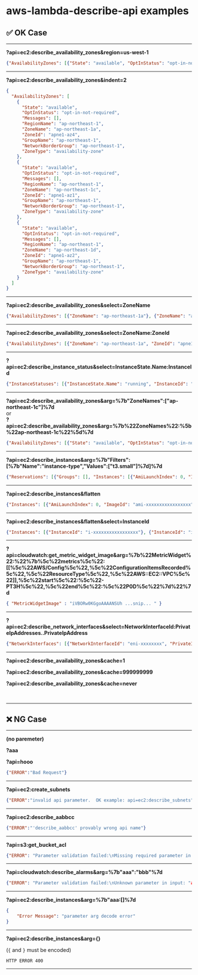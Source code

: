 # aws-lambda-describe-api examples

## ✅ OK Case

---

**?api=ec2:describe_availability_zones&region=us-west-1**

```json
{"AvailabilityZones": [{"State": "available", "OptInStatus": "opt-in-not-required", "Messages": [], "RegionName": "us-west-1", "ZoneName": "us-west-1b", "ZoneId": "usw1-az3", "GroupName": "us-west-1", "NetworkBorderGroup": "us-west-1", "ZoneType": "availability-zone"}, {"State": "available", "OptInStatus": "opt-in-not-required", "Messages": [], "RegionName": "us-west-1", "ZoneName": "us-west-1c", "ZoneId": "usw1-az1", "GroupName": "us-west-1", "NetworkBorderGroup": "us-west-1", "ZoneType": "availability-zone"}]}
```

---

**?api=ec2:describe_availability_zones&indent=2**

```json
{
  "AvailabilityZones": [
    {
      "State": "available",
      "OptInStatus": "opt-in-not-required",
      "Messages": [],
      "RegionName": "ap-northeast-1",
      "ZoneName": "ap-northeast-1a",
      "ZoneId": "apne1-az4",
      "GroupName": "ap-northeast-1",
      "NetworkBorderGroup": "ap-northeast-1",
      "ZoneType": "availability-zone"
    },
    {
      "State": "available",
      "OptInStatus": "opt-in-not-required",
      "Messages": [],
      "RegionName": "ap-northeast-1",
      "ZoneName": "ap-northeast-1c",
      "ZoneId": "apne1-az1",
      "GroupName": "ap-northeast-1",
      "NetworkBorderGroup": "ap-northeast-1",
      "ZoneType": "availability-zone"
    },
    {
      "State": "available",
      "OptInStatus": "opt-in-not-required",
      "Messages": [],
      "RegionName": "ap-northeast-1",
      "ZoneName": "ap-northeast-1d",
      "ZoneId": "apne1-az2",
      "GroupName": "ap-northeast-1",
      "NetworkBorderGroup": "ap-northeast-1",
      "ZoneType": "availability-zone"
    }
  ]
}

```

---

**?api=ec2:describe_availability_zones&select=ZoneName**

```json
{"AvailabilityZones": [{"ZoneName": "ap-northeast-1a"}, {"ZoneName": "ap-northeast-1c"}, {"ZoneName": "ap-northeast-1d"}]}
```

---

**?api=ec2:describe_availability_zones&select=ZoneName:ZoneId**

```json
{"AvailabilityZones": [{"ZoneName": "ap-northeast-1a", "ZoneId": "apne1-az4"}, {"ZoneName": "ap-northeast-1c", "ZoneId": "apne1-az1"}, {"ZoneName": "ap-northeast-1d", "ZoneId": "apne1-az2"}]}
```

---

**?api=ec2:describe_instance_status&select=InstanceState.Name:InstanceId**

```json
{"InstanceStatuses": [{"InstanceState.Name": "running", "InstanceId": "i-xxxxxx"}, {"InstanceState.Name": "running", "InstanceId": "i-xxxxxx"}]}
```

---

**?api=ec2:describe_availability_zones&arg=%7b"ZoneNames":["ap-northeast-1c"]%7d**
<br>
 or
<br>
**?api=ec2:describe_availability_zones&arg=%7b%22ZoneNames%22:%5b%22ap-northeast-1c%22%5d%7d**

```json
{"AvailabilityZones": [{"State": "available", "OptInStatus": "opt-in-not-required", "Messages": [], "RegionName": "ap-northeast-1", "ZoneName": "ap-northeast-1c", "ZoneId": "apne1-az1", "GroupName": "ap-northeast-1", "NetworkBorderGroup": "ap-northeast-1", "ZoneType": "availability-zone"}]}
```

---

**?api=ec2:describe_instances&arg=%7b"Filters":[%7b"Name":"instance-type","Values":["t3.small"]%7d]%7d**

```json
{"Reservations": [{"Groups": [], "Instances": [{"AmiLaunchIndex": 0, "ImageId": "ami-xxxxxxxxxxxxxxxxx" 　...snip...　]}
```

---

**?api=ec2:describe_instances&flatten**

```json
{"Instances": [{"AmiLaunchIndex": 0, "ImageId": "ami-xxxxxxxxxxxxxxxxx", "InstanceId": "i-xxxxxxxxxxxxxxxxx",  ...snip...　]}
```

---

**?api=ec2:describe_instances&flatten&select=InstanceId**

```json
{"Instances": [{"InstanceId": "i-xxxxxxxxxxxxxxxxx"}, {"InstanceId": "i-xxxxxxxxxxxxxxxxx"}, {"InstanceId": "i-xxxxxxxxxxxxxxxxx"}, ...snip... ]}
```

---

**?api=cloudwatch:get_metric_widget_image&arg=%7b%22MetricWidget%22:%22%7b%5c%22metrics%5c%22:[[%5c%22AWS/Config%5c%22,%5c%22ConfigurationItemsRecorded%5c%22,%5c%22ResourceType%5c%22,%5c%22AWS::EC2::VPC%5c%22]],%5c%22start%5c%22:%5c%22-PT3H%5c%22,%5c%22end%5c%22:%5c%22P0D%5c%22%7d%22%7d**

```json
{ "MetricWidgetImage" : "iVBORw0KGgoAAAANSUh ...snip... " }
```

---

**?api=ec2:describe_network_interfaces&select=NetworkInterfaceId:PrivateIpAddresses..PrivateIpAddress**

```json
{"NetworkInterfaces": [{"NetworkInterfaceId": "eni-xxxxxxxx", "PrivateIpAddresses..PrivateIpAddress": ["172.31.x.x"]}, {"NetworkInterfaceId": "eni-xxxxxx", "PrivateIpAddresses..PrivateIpAddress": ["172.31.x.x"]} ]}
```

---

**?api=ec2:describe_availability_zones&cache=1**

**?api=ec2:describe_availability_zones&cache=999999999**

**?api=ec2:describe_availability_zones&cache=never**

<br>

---

## ❌ NG Case

---

**(no paremeter)** 

**?aaa** 

**?api=hooo**

```json
{"ERROR":"Bad Request"}
```

---

**?api=ec2:create_subnets**

```json
{"ERROR":"invalid api parameter.  OK example: api=ec2:describe_subnets"}
```

---

**?api=ec2:describe_aabbcc**

```json
{"ERROR":"'describe_aabbcc' provably wrong api name"}
```

---

**?api=s3:get_bucket_acl**

```json
{"ERROR": "Parameter validation failed:\nMissing required parameter in input: \"Bucket\""}
```

---

**?api=cloudwatch:describe_alarms&arg=%7b"aaa":"bbb"%7d**

```json
{"ERROR": "Parameter validation failed:\nUnknown parameter in input: "aaa", must be one of: AlarmNames, AlarmNamePrefix, AlarmTypes, ChildrenOfAlarmName, ParentsOfAlarmName, StateValue, ActionPrefix, MaxRecords, NextToken"}
```

---

**?api=ec2:describe_instances&arg=%7b"aaa:[]%7d**

```json
{
    "Error Message": "parameter arg decode error"
}
```

---

**?api=ec2:describe_instances&arg={}**

(```{``` and ```}``` must be encoded)

```
HTTP ERROR 400
```

---
